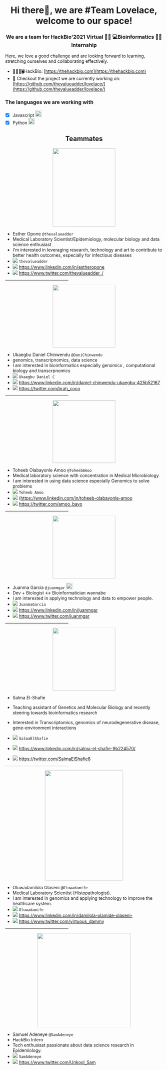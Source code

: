 <h1 align="center"> Hi there👋, we are #Team Lovelace, welcome to our space!</h1>
<h3 align="center"> We are a team for HackBio'2021 Virtual 👩‍💻 💻Bioinformatics 👨‍💻 Internship</h3>
Here, we love a good challenge and are looking forward to learning, stretching ourselves and collaborating effectively.

- 💊🧬🔬🖥️HackBio: [https://thehackbio.com](https://thehackbio.com)
- 🔎 Checkout the project we are currently working on: [https://github.com/thevalueadder/lovelace/](https://github.com/thevalueadder/lovelace/)

<h3 align="left"> The languages we are working with</h3>

- [x] Javascript <img src="https://img.icons8.com/color/48/000000/javascript--v1.png" width="20" height="20"/>
- [x] Python <img src="https://user-images.githubusercontent.com/92184734/137252852-15719f17-770a-4b08-9184-111fd504e419.png" width="20" height="20">

<h2 align="center"> Teammates </h2>

<p align="center">
<img src="https://user-images.githubusercontent.com/92184734/137252429-a2c2e69b-f7aa-469f-b191-3a2e6aa33506.jpeg" width="200" height="250">


- Esther Opone `@thevalueadder` 
- Medical Laboratory Scientist/Epidemiology, molecular biology and data science enthusiast 
- I'm interested in leveraging research, technology and art to contribute to better health outcomes, especially for infectious diseases 
- <img src="https://img.icons8.com/office/24/000000/slack.png"/> `thevalueadder`
- <img src="https://img.icons8.com/color/24/000000/linkedin.png"/> https://www.linkedin.com/in/estheropone
- <img src="https://img.icons8.com/color/24/000000/twitter.png"/>  https://www.twitter.com/thevalueadder_/
  
<hr style="width:40%">
<p align="center">
<img src="https://avatars.githubusercontent.com/u/88294154?v=4" width="200" height="200">


- Ukaegbu Daniel Chinwendu `@DaniChinwendu` 
- genomics, transcripnomics, data science
- I am interested in bioinformatics especially genomics , computational biology and transcrpnomics
- <img src="https://img.icons8.com/office/24/000000/slack.png"/> `Ukaegbu Daniel C`
- <img src="https://img.icons8.com/color/24/000000/linkedin.png"/> https://www.linkedin.com/in/daniel-chinwendu-ukaegbu-425b52167
- <img src="https://img.icons8.com/color/24/000000/twitter.png"/> https://twitter.com/brah_coco

<hr style="width:40%">
<p align="center">
<img src="https://avatars.githubusercontent.com/u/92299916?v=4" width="200" height="200">


- Toheeb Olabayonle Amoo `@ToheebAmoo` 
- Medical laboratory science with concentration in Medical Microbiology
- I am interested in using data science especially Genomics to solve problems
- <img src="https://img.icons8.com/office/24/000000/slack.png"/> `Toheeb Amoo`
- <img src="https://img.icons8.com/color/24/000000/linkedin.png"/> (https://www.linkedin.com/in/toheeb-olabayonle-amoo
- <img src="https://img.icons8.com/color/24/000000/twitter.png"/>  https://twitter.com/amoo_bayo

<hr style="width:40%">
<p align="center">
<img src="https://avatars.githubusercontent.com/u/4436049?v=4" width="200" height="200">


- Juanma García `@juanmgar` <img src="https://img.icons8.com/color/48/000000/javascript--v1.png" width="20" height="20"/>
- Dev + Biologist ↔ Bioinformatician wannabe
- I am interested in applying technology and data to empower people. 
- <img src="https://img.icons8.com/office/24/000000/slack.png"/> `JuanmaGarcia`
- <img src="https://img.icons8.com/color/24/000000/linkedin.png"/> https://www.linkedin.com/in/juanmgar
- <img src="https://img.icons8.com/color/24/000000/twitter.png"/>  https://www.twitter.com/juanmgar

<hr style="width:40%"> 
<p align="center">
<img src="https://user-images.githubusercontent.com/92435273/137291721-c3bc1b4a-9da8-4f18-9b96-1af1c3dc0410.jpg" width="200" height="200">
  

- Salma El-Shafie 

- Teaching assistant of Genetics and Molecular Biology and recently steering towards bioinformatics research 
- Interested in Transcriptomics, genomics of neurodegenerative disease, gene-environment interactions
- <img src="https://img.icons8.com/office/24/000000/slack.png"/> `SalmaElShafie`
- <img src="https://img.icons8.com/color/24/000000/linkedin.png"/> https://www.linkedin.com/in/salma-el-shafie-9b224570/
- <img src="https://img.icons8.com/color/24/000000/twitter.png"/>  https://twitter.com/SalmaElShafie8

<hr style="width:40%">
<p align="center">
<img src="https://user-images.githubusercontent.com/92405912/137291764-3b5d3b9b-d2a3-4bd9-a270-c426ea8f7aea.JPG" width="250" height="350">


- Oluwadamilola Olaseni `@Oluwadamife` 
- Medical Laboratory Scientist (Histopathologist).
- I am interested in genomics and applying technology to improve the healthcare system.
- <img src="https://img.icons8.com/office/24/000000/slack.png"/> `Oluwadamife`
- <img src="https://img.icons8.com/color/24/000000/linkedin.png"/> https://www.linkedin.com/in/damilola-olamide-olaseni-
- <img src="https://img.icons8.com/color/24/000000/twitter.png"/>  https://www.twitter.com/virtuous_dammy
  
  
<hr style="width:40%">
<p align="center">
<img src="https://user-images.githubusercontent.com/92327878/137253139-0b53deba-0ab2-4314-95d0-d04fd79a688f.JPG" width="300" height="300">

- Samuel Adeneye `@SamAdeneye`
- HackBio Intern
- Tech enthusiast passionate about data science research in Epidemiology.  
- <img src="https://img.icons8.com/office/24/000000/slack.png"/> `SamAdeneye`
- <img src="https://img.icons8.com/color/24/000000/twitter.png"/>  https://www.twitter.com/Unkool_Sam

